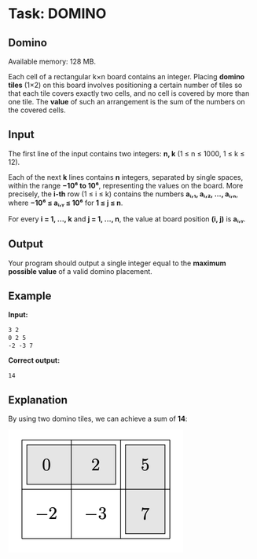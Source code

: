 # Task: DOMINO

## Domino    
Available memory: 128 MB.  

Each cell of a rectangular k×n board contains an integer. Placing **domino tiles** (1×2) on this board involves positioning a certain number of tiles so that each tile covers exactly two cells, and no cell is covered by more than one tile. The **value** of such an arrangement is the sum of the numbers on the covered cells.

## Input  
The first line of the input contains two integers: **n, k** (1 ≤ n ≤ 1000, 1 ≤ k ≤ 12).  

Each of the next **k** lines contains **n** integers, separated by single spaces, within the range **−10⁶ to 10⁶**, representing the values on the board. More precisely, the **i-th** row (1 ≤ i ≤ k) contains the numbers **aᵢ,₁, aᵢ,₂, ..., aᵢ,ₙ**, where **−10⁶ ≤ aᵢ,ᵧ ≤ 10⁶** for **1 ≤ j ≤ n**.  

For every **i = 1, ..., k** and **j = 1, ..., n**, the value at board position **(i, j)** is **aᵢ,ᵧ**.

## Output  
Your program should output a single integer equal to the **maximum possible value** of a valid domino placement.

## Example  

**Input:**  
```
3 2
0 2 5
-2 -3 7
```

**Correct output:**  
```
14
```

## Explanation  

By using two domino tiles, we can achieve a sum of **14**:

![Explanation](domino_example.png)

